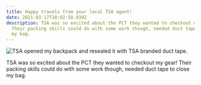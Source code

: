 ```yaml
---
title: Happy travels from your local TSA agent!
date: 2021-03-17T18:02:50.939Z
description: TSA was so excited about the PCT they wanted to checkout my gear!
  Their packing skills could do with some work though, needed duct tape to close
  my bag.
---
```

![TSA opened my backpack and resealed it with TSA branded duct tape.](/images/dfef92bb-09cb-46df-b5f9-48bb8b373fe6.jpeg "ULA Backpack + TSA duct tape")

TSA was so excited about the PCT they wanted to checkout my gear! Their packing skills could do with some work though, needed duct tape to close my bag.